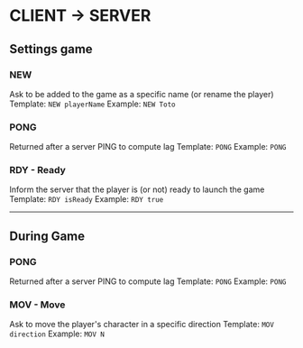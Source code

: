 # CLIENT -> SERVER

## Settings game

### NEW
Ask to be added to the game as a specific name (or rename the player)
Template: `NEW playerName`
Example: `NEW Toto`

### PONG
Returned after a server PING to compute lag
Template: `PONG`
Example: `PONG`

### RDY - Ready
Inform the server that the player is (or not) ready to launch the game
Template: `RDY isReady`
Example: `RDY true`

- - - - - - - - - -

## During Game

### PONG
Returned after a server PING to compute lag
Template: `PONG`
Example: `PONG`

### MOV - Move
Ask to move the player's character in a specific direction
Template: `MOV direction`
Example: `MOV N`
